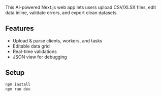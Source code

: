 

This AI-powered Next.js web app lets users upload CSV/XLSX files, edit data inline, validate errors, and export clean datasets.

## Features
- Upload & parse clients, workers, and tasks
- Editable data grid
- Real-time validations
- JSON view for debugging

## Setup
```bash
npm install
npm run dev

